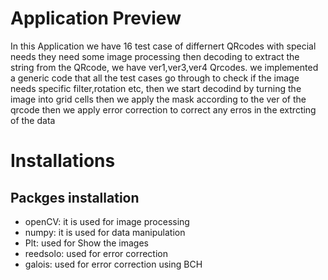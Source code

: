 # Application Preview 
In this Application we have 16 test case of differnert QRcodes with special needs they need some image processing then decoding to extract the string from the QRcode, we have ver1,ver3,ver4 Qrcodes. we implemented a generic code that all the test cases go through to check if the image needs specific filter,rotation etc, then we start decodind by turning the image into grid cells then we apply the mask according to the ver of the qrcode then we apply error correction to correct any erros in the extrcting of the data 

# Installations 
## Packges installation 
* openCV: it is used for image processing 
* numpy: it is used for data manipulation 
* Plt: used for Show the images 
* reedsolo: used for error correction 
* galois: used for error correction using BCH





